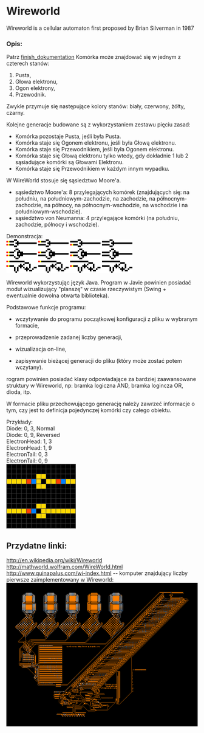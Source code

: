 # Wireworld
Wireworld is a cellular automaton first proposed by Brian Silverman in 1987

### Opis: 
Patrz [finish_dokumentation](./Finish_documentation/Finish_Dokumentation.pdf)
Komórka może znajdować się w jednym z czterech stanów:
1. Pusta,  
2. Głowa elektronu,  
3. Ogon elektrony,  
4. Przewodnik.  

Zwykle przymuje się następujące kolory stanów: biały, czerwony, żółty, czarny.

Kolejne generacje budowane są z wykorzystaniem zestawu pięciu zasad:
* Komórka pozostaje Pusta, jeśli była Pusta.
* Komórka staje się Ogonem elektronu, jeśli była Głową elektronu.
* Komórka staje się Przewodnikiem, jeśli była Ogonem elektronu.
* Komórka staje się Głową elektronu tylko wtedy, gdy dokładnie 1 lub 2 sąsiadujące komórki są Głowami Elektronu.
* Komórka staje się Przewodnikiem w każdym innym wypadku.

W WireWorld stosuje się sąsiedztwo Moore'a.
- sąsiedztwo Moore'a: 8 przylegających komórek (znajdujących się: na południu, na południowym-zachodzie, na zachodzie, na północnym-zachodzie, na północy, na północnym-wschodzie, na wschodzie i na południowym-wschodzie).
- sąsiedztwo von Neumanna: 4 przylegające komórki (na południu, zachodzie, północy i wschodzie).

Demonstracja:  
![](wireworl.gif)  

Wireworld wykorzystując język Java. Program w Javie powinien posiadać moduł wizualizujący "planszę" w czasie rzeczywistym (Swing + ewentualnie dowolna otwarta biblioteka).

Podstawowe funkcje programu:

- wczytywanie do programu początkowej konfiguracji z pliku w wybranym formacie,

- przeprowadzenie zadanej liczby generacji,

- wizualizacja on-line,

- zapisywanie bieżącej generacji do pliku (który może zostać potem wczytany).


rogram powinien posiadać klasy odpowiadające za bardziej zaawansowane struktury w Wireworld, np: bramka logiczna AND, bramka logincza OR, dioda, itp.

W formacie pliku przechowującego generację należy zawrzeć informacje o tym, czy jest to definicja pojedynczej komórki czy całego obiektu.

Przykłady:  
Diode: 0, 3, Normal  
Diode: 0, 9, Reversed  
ElectronHead: 1, 3  
ElectronHead: 1, 9  
ElectronTail: 0, 3  
ElectronTail: 0, 9  
![](Wireworld_two-diodes.gif)  

## Przydatne linki: 

http://en.wikipedia.org/wiki/Wireworld  
http://mathworld.wolfram.com/WireWorld.html  
http://www.quinapalus.com/wi-index.html -- komputer znajdujący liczby pierwsze zaimplementowany w Wireworld:  
![](ww800x600.gif)  

